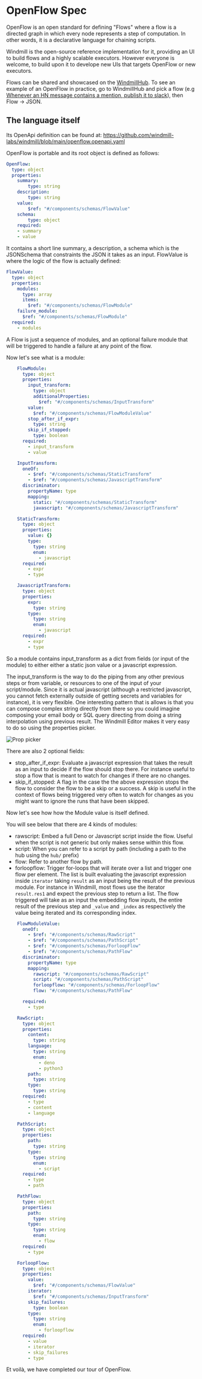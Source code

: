 # OpenFlow Spec

OpenFlow is an open standard for defining "Flows" where a flow is a directed
graph in which every node represents a step of computation. In other words, it
is a declarative language for chaining scripts.

Windmill is the open-source reference implementation for it, providing an UI to
build flows and a highly scalable executors. However everyone is welcome, to
build upon it to develope new UIs that targets OpenFlow or new executors.

Flows can be shared and showcased on the
[WindmillHub](https://hub.windmill.dev). To see an example of an OpenFlow in
practice, go to WindmillHub and pick a flow (e.g
[Whenever an HN message contains a mention, publish it to slack](https://hub.windmill.dev/flows/13/whenever-an-hn-message-contains-a-mention%2C-publish-it-to-slack)),
then Flow -> JSON.

## The language itself

Its OpenApi definition can be found at:
https://github.com/windmill-labs/windmill/blob/main/openflow.openapi.yaml

OpenFlow is portable and its root object is defined as follows:

```yaml
OpenFlow:
  type: object
  properties:
    summary:
        type: string
    description:
        type: string
    value:
        $ref: "#/components/schemas/FlowValue"
    schema:
        type: object
    required:
    - summary
    - value
```

It contains a short line summary, a description, a schema which is the
JSONSchema that constraints the JSON it takes as an input. FlowValue is where
the logic of the flow is actually defined:

```yaml
FlowValue:
  type: object
  properties:
    modules:
      type: array
      items:
        $ref: "#/components/schemas/FlowModule"
    failure_module:
      $ref: "#/components/schemas/FlowModule"
  required:
    - modules
```

A Flow is just a sequence of modules, and an optional failure module that will
be triggered to handle a failure at any point of the flow.

Now let's see what is a module:

```yaml
    FlowModule:
      type: object
      properties:
        input_transform:
          type: object
          additionalProperties:
            $ref: "#/components/schemas/InputTransform"
        value:
          $ref: "#/components/schemas/FlowModuleValue"
        stop_after_if_expr:
          type: string
        skip_if_stopped:
          type: boolean
      required:
        - input_transform
        - value

    InputTransform:
      oneOf:
        - $ref: "#/components/schemas/StaticTransform"
        - $ref: "#/components/schemas/JavascriptTransform"
      discriminator:
        propertyName: type
        mapping:
          static: "#/components/schemas/StaticTransform"
          javascript: "#/components/schemas/JavascriptTransform"

    StaticTransform:
      type: object
      properties:
        value: {}
        type:
          type: string
          enum:
            - javascript
      required:
        - expr
        - type

    JavascriptTransform:
      type: object
      properties:
        expr:
          type: string
        type:
          type: string
          enum:
            - javascript
      required:
        - expr
        - type
```

So a module contains input_transform as a dict from fields (or input of the
module) to either either a static json value or a javascript expression.

The input_transform is the way to do the piping from any other previous steps or
from variable, or resources to one of the input of your script/module. Since it
is actual javascript (although a restricted javascript, you cannot fetch
externally outside of getting secrets and variables for instance), it is very
flexible. One interesting pattern that is allows is that you can compose complex
string directly from there so you could imagine composing your email body or SQL
query directing from doing a string interpolation using previous result. The
Windmill Editor makes it very easy to do so using the properties picker.

![Prop picker](./assets/prop_picker.png)

There are also 2 optional fields:

- stop_after_if_expr: Evaluate a javascript expression that takes the result as
  an input to decide if the flow should stop there. For instance useful to stop
  a flow that is meant to watch for changes if there are no changes.
- skip_if_stopped: A flag in the case the the above expression stops the flow to
  consider the flow to be a skip or a success. A skip is useful in the context
  of flows being triggered very often to watch for changes as you might want to
  ignore the runs that have been skipped.

Now let's see how how the Module value is itself defined.

You will see below that there are 4 kinds of modules:

- rawscript: Embed a full Deno or Javascript script inside the flow. Useful when
  the script is not generic but only makes sense within this flow.
- script: When you can refer to a script by path (including a path to the hub
  using the `hub/` prefix)
- flow: Refer to another flow by path.
- forloopflow: Trigger for-loops that will iterate over a list and trigger one
  flow per element. The list is built evaluating the javascript expression
  inside `iterator` taking `result` as an input being the result of the previous
  module. For instance in Windmill, most flows use the iterator `result.res1`
  and expect the previous step to return a list. The flow triggered will take as
  an input the embedding flow inputs, the entire result of the previous step and
  `_value` and `_index` as respectively the value being iterated and its
  corresponding index.

```yaml
    FlowModuleValue:
      oneOf:
        - $ref: "#/components/schemas/RawScript"
        - $ref: "#/components/schemas/PathScript"
        - $ref: "#/components/schemas/ForloopFlow"
        - $ref: "#/components/schemas/PathFlow"
      discriminator:
        propertyName: type
        mapping:
          rawscript: "#/components/schemas/RawScript"
          script: "#/components/schemas/PathScript"
          forloopflow: "#/components/schemas/ForloopFlow"
          flow: "#/components/schemas/PathFlow"

      required:
        - type

    RawScript:
      type: object
      properties:
        content:
          type: string
        language:
          type: string
          enum:
            - deno
            - python3
        path:
          type: string
        type:
          type: string
      required:
        - type
        - content
        - language

    PathScript:
      type: object
      properties:
        path:
          type: string
        type:
          type: string
          enum:
            - script
      required:
        - type
        - path

    PathFlow:
      type: object
      properties:
        path:
          type: string
        type:
          type: string
          enum:
            - flow
      required:
        - type

    ForloopFlow:
      type: object
      properties:
        value:
          $ref: "#/components/schemas/FlowValue"
        iterator:
          $ref: "#/components/schemas/InputTransform"
        skip_failures:
          type: boolean
        type:
          type: string
          enum:
            - forloopflow
      required:
        - value
        - iterator
        - skip_failures
        - type
```

Et voilà, we have completed our tour of OpenFlow.
